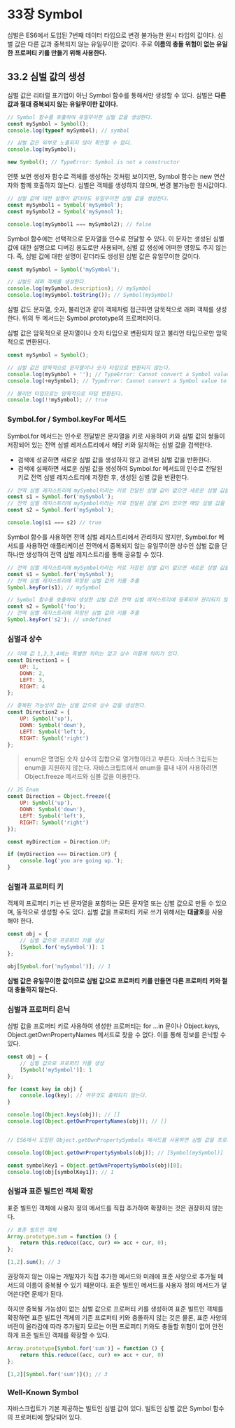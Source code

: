 # 33장 Symbol

심벌은 ES6에서 도입된 7번째 데이터 타입으로 변경 불가능한 원시 타입의 값이다. 심벌 값은 다른 값과 중복되지 않는 유일무이한 값이다. 주로 **이름의 충돌 위험이 없는 유일한 프로퍼티 키를 만들기 위해 사용한다.**

## 33.2 심벌 값의 생성

심벌 값은 리터럴 표기법이 아닌 Symbol 함수를 통해서만 생성할 수 있다. 심벌은 **다른 값과 절대 중복되지 않는 유일무이한 값이다.**

```javascript
// Symbol 함수를 호출하여 유일무이한 심벌 값을 생성한다.
const mySymbol = Symbol();
console.log(typeof mySymbol); // symbol

// 심벌 값은 외부로 노출되지 않아 확인할 수 없다.
console.log(mySymbol);

new Symbol(); // TypeError: Symbol is not a constructor
```

언뜻 보면 생성자 함수로 객체를 생성하는 것처럼 보이지만, Symbol 함수는 new 연산자와 함께 호출하지 않는다. 심벌은 객체를 생성하지 않으며, 변경 불가능한 원시값이다.

```javascript
// 심벌 값에 대한 설명이 같더라도 유일무이한 심벌 값을 생성한다.
const mySymbol1 = Symbol('mySymbol');
const mySymbol2 = Symbol('mySymnol');

console.log(mySymbol1 === mySymbol2); // false
```

Symbol 함수에는 선택적으로 문자열을 인수로 전달할 수 있다. 이 문자는 생성된 심벌 값에 대한 설명으로 디버깅 용도로만 사용되며, 심벌 값 생성에 어떠한 영향도 주지 않는다. 즉, 심벌 값에 대한 설명이 같더라도 생성된 심벌 값은 유일무이한 값이다.

```javascript
const mySymbol = Symbol('mySymbol');

// 심벌도 래퍼 객체를 생성한다.
console.log(mySymbol.description); // mySymbol
console.log(mySymbol.toString()); // Symbol(mySymbol)
```

심벌 값도 문자열, 숫자, 불리언과 같이 객체처럼 접근하면 암묵적으로 래퍼 객체를 생성한다. 위의 두 메서드는 Symbol.prototype의 프로퍼티이다.

심벌 값은 암묵적으로 문자열이나 숫자 타입으로 변환되지 않고 불리언 타입으로만 암묵적으로 변환된다.

```javascript
const mySymbol = Symbol();

// 심벌 값은 암묵적으로 문자열이나 숫자 타입으로 변환되지 않는다.
console.log(mySymbol + ''); // TypeError: Cannot convert a Symbol value to a string
console.log(+mySymbol); // TypeError: Cannot convert a Symbol value to a string

// 불리언 타입으로는 암묵적으로 타입 변환된다.
console.log(!!mySymbol); // true
```

### Symbol.for / Symbol.keyFor 메서드

Symbol.for 메서드는 인수로 전달받은 문자열을 키로 사용하여 키와 심벌 값의 쌍들이 저장되어 있는 전역 심벌 레저스트리에서 해당 키와 일치하는 심벌 값을 검색한다.

- 검색에 성공하면 새로운 심벌 값을 생성하지 않고 검색된 심벌 값을 반환한다.
- 검색에 실패하면 새로운 심벌 값을 생성하여 Symbol.for 메서드의 인수로 전달된 키로 전역 심벌 레지스트리에 저장한 후, 생성된 심벌 값을 반환한다.

```javascript
// 전역 심벌 레지스트리에 mySymbol이라는 키로 전달된 심벌 값이 없으면 새로운 심벌 값을 생성
const s1 = Symbol.for('mySymbol');
// 전역 심벌 레지스트리에 mySymbol이라는 키로 전달된 심벌 값이 있으면 해당 심벌 값을 반환
const s2 = Symbol.for('mySymbol');

console.log(s1 === s2) // true
```

Symbol 함수를 사용하면 전역 심벌 레지스트리에서 관리하지 않지만, Symbol.for 메서드를 사용하면 애플리케이션 전역에서 중복되지 않는 유일무이한 상수인 심벌 값을 단 하나만 생성하여 전역 심벌 레지스트리를 통해 공유할 수 있다.

```javascript
// 전역 심벌 레지스트리에 mySymbol이라는 키로 저장된 심벌 값이 없으면 새로운 심벌 값을 생성
const s1 = Symbol.for('mySymbol');
// 전역 심벌 레지스트리에 저장된 심벌 값의 키를 추출
Symbol.keyFor(s1); // mySymbol

// Symbol 함수를 호출하여 생성한 심벌 값은 전역 심벌 레지스트리에 등록되어 관리되지 않는다.
const s2 = Symbol('foo');
// 전역 심벌 레지스트리에 저장된 심벌 값의 키를 추출
Symbol.keyFor('s2'); // undefined
```

### 심벌과 상수

```javascript
// 이때 값 1,2,3,4에는 특별한 의미는 없고 상수 이름에 의미가 있다.
const Direction1 = {
    UP: 1,
    DOWN: 2,
    LEFT: 3,
    RIGHT: 4
};

// 중복된 가능성이 없는 심벌 값으로 상수 값을 생성한다.
const Direction2 = {
    UP: Symbol('up'),
    DOWN: Symbol('down'),
    LEFT: Symbol('left'),
    RIGHT: Symbol('right')
};
```

> enum은 명명된 숫자 상수의 집합으로 열거형이라고 부른다. 자바스크립트는 enum을 지원하지 않는다. 자바스크립트에서 enum을 흉내 내어 사용하려면 Object.freeze 메서드와 심볼 값을 이용한다.

```javascript
// JS Enum
const Direction = Object.freeze({
    UP: Symbol('up'),
    DOWN: Symbol('down'),
    LEFT: Symbol('left'),
    RIGHT: Symbol('right')
});

const myDirection = Direction.UP;

if (myDirection === Direction.UP) {
    console.log('you are going up.');
}
```

### 심벌과 프로퍼티 키

객체의 프로퍼티 키는 빈 문자열을 포함하는 모든 문자열 또는 심벌 값으로 만들 수 있으며, 동적으로 생성할 수도 있다. 심벌 값을 프로퍼티 키로 쓰기 위해서는 **대괄호**를 사용해야 한다.

```javascript
const obj = {
    // 심벌 값으로 프로퍼티 키를 생성
    [Symbol.for('mySymbol')]: 1
};

obj[Symbol.for('mySymbol')]; // 1
```

**심벌 값은 유일무이한 값이므로 심벌 값으로 프로퍼티 키를 만들면 다른 프로퍼티 키와 절대 충돌하지 않는다.**

### 심벌과 프로퍼티 은닉

심벌 값을 프로퍼티 키로 사용하여 생성한 프로퍼티는 for ...in 문이나 Object.keys, Object.getOwnPropertyNames 메서드로 찾을 수 없다. 이를 통해 정보를 은닉할 수 있다.

```javascript
const obj = {
    // 심벌 값으로 프로퍼티 키를 생성
    [Symbol('mySymbol')]: 1
};

for (const key in obj) {
    console.log(key); // 아무것도 출력되지 않는다.
}

console.log(Object.keys(obj)); // []
console.log(Object.getOwnPropertyNames(obj)); // []


// ES6에서 도입된 Object.getOwnPropertySymbols 메서드를 사용하면 심벌 값을 프로퍼티 키로 사용하여 생성한 프로퍼티를 찾을 수 있다.

console.log(Object.getOwnPropertySymbols(obj)); // [Symbol(mySymbol)]

const symbolKey1 = Object.getOwnPropertySymbols(obj)[0];
console.log(obj[symbolKey1]); // 1
```

### 심벌과 표준 빌트인 객체 확장

표준 빌트인 객체에 사용자 정의 메서드를 직접 추가하여 확장하는 것은 권장하지 않는다.

```javascript
// 표준 빌트인 객체
Array.prototype.sum = function () {
    return this.reduce((acc, cur) => acc + cur, 0);
};

[1,2].sum(); // 3
```

권장하지 않는 이유는 개발자가 직접 추가한 메서드와 미래에 표준 사양으로 추가될 메서드의 이름이 중복될 수 있기 때문이다. 표준 빌트인 메서드를 사용자 정의 메서드가 덮어쓴다면 문제가 된다.

하지만 중복될 가능성이 없는 심벌 값으로 프로퍼티 키를 생성하여 표준 빌트인 객체를 확장하면 표준 빌트인 객체의 기존 프로퍼티 키와 충돌하지 않는 것은 물론, 표준 사양의 버전이 올라감에 따라 추가될지 모르는 어떤 프로퍼티 키와도 충돌할 위험이 없어 안전하게 표준 빌트인 객체를 확장할 수 있다.

```javascript
Array.prototype[Symbol.for('sum')] = function () {
    return this.reduce((acc, cur) => acc + cur, 0)
};

[1,2][Symbol.for('sum')](); // 3
```

### Well-Known Symbol

자바스크립트가 기본 제공하는 빌트인 심벌 값이 있다. 빌트인 심벌 값은 Symbol 함수의 프로퍼티에 할당되어 있다.
